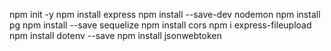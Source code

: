 npm init -y
npm install express
npm install --save-dev nodemon
npm install pg
npm install --save sequelize
npm install cors
npm i express-fileupload
npm install dotenv --save
npm install jsonwebtoken
